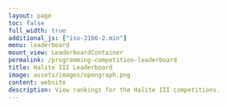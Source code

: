 ```yaml
---
layout: page
toc: false
full_width: true
additional_js: ["iso-3166-2.min"]
menu: leaderboard
mount_view: LeaderboardContainer
permalink: /programming-competition-leaderboard
title: Halite III Leaderboard
image: assets/images/opengraph.png
content: website
description: View rankings for the Halite III competitions.
---
```


<div id="leaderboard-container">

</div>

